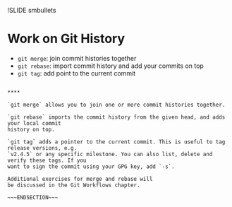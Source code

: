 !SLIDE smbullets
# Work on Git History

* `git merge`: join commit histories together
* `git rebase`: import commit history and add your commits on top
* `git tag`: add point to the current commit

~~~SECTION:handouts~~~

****

`git merge` allows you to join one or more commit histories together.

`git rebase` imports the commit history from the given head, and adds your local commit
history on top.

`git tag` adds a pointer to the current commit. This is useful to tag release versions, e.g.
`v2.4.5` or any specific milestone. You can also list, delete and verify these tags. If you
want to sign the commit using your GPG key, add `-s`.

Additional exercises for merge and rebase will
be discussed in the Git Workflows chapter.

~~~ENDSECTION~~~


